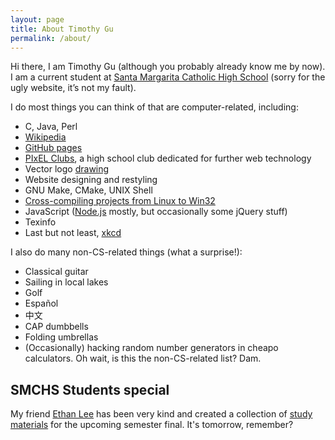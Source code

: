 ```yaml
---
layout: page
title: About Timothy Gu
permalink: /about/
---
```


Hi there, I am Timothy Gu (although you probably already know me by now). I am a current student at [Santa Margarita Catholic High School](http://www.smhs.org) (sorry for the ugly website, it’s not my fault).

I do most things you can think of that are computer-related, including:

- C, Java, Perl
- [Wikipedia](//en.wikipedia.org/wiki/Special:Contributions/Timothy_Gu)
- [GitHub pages](//timothygu.github.io/)
- [PIxEL Clubs](//pixelclubs.org), a high school club dedicated for further web technology
- Vector logo [dra](https://en.wikipedia.org/wiki/Special:ListFiles/Timothy_Gu)[wing](https://commons.wikimedia.org/w/index.php?title=Special:ListFiles/Timothy_Gu&ilshowall=1)
- Website designing and restyling
- GNU Make, CMake, UNIX Shell
- [Cross-compiling projects from Linux to Win32](http://mxe.cc)
- JavaScript ([Node.js](https://github.com/orgs/jadejs/people) mostly, but occasionally some jQuery stuff)
- Texinfo
- Last but not least, [xkcd](//xkcd.com)

I also do many non-CS-related things (what a surprise!):

- Classical guitar
- Sailing in local lakes
- Golf
- Español
- 中文
- CAP dumbbells
- Folding umbrellas
- (Occasionally) hacking random number generators in cheapo calculators. Oh wait, is this the non-CS-related list? Dam.

## SMCHS Students special

My friend [Ethan Lee](//ethanl.ee) has been very kind and created a collection of [study materials](http://ethanl.ee/school/) for the upcoming semester final. It's tomorrow, remember?
